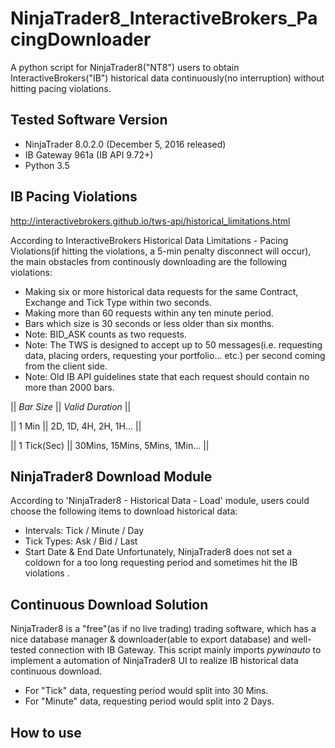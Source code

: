 # NinjaTrader8_InteractiveBrokers_PacingDownloader
A python script for NinjaTrader8("NT8") users to obtain InteractiveBrokers("IB") historical data continuously(no interruption) without hitting pacing violations.

## Tested Software Version
- NinjaTrader 8.0.2.0 (December 5, 2016 released)
- IB Gateway 961a (IB API 9.72+)
- Python 3.5

## IB Pacing Violations
http://interactivebrokers.github.io/tws-api/historical_limitations.html

According to InteractiveBrokers Historical Data Limitations - Pacing Violations(if hitting the violations, a 5-min penalty disconnect will occur), the main obstacles from continously downloading are the following violations:
- Making six or more historical data requests for the same Contract, Exchange and Tick Type within two seconds.
- Making more than 60 requests within any ten minute period.
- Bars which size is 30 seconds or less older than six months.
- Note: BID_ASK counts as two requests.
- Note: The TWS is designed to accept up to 50 messages(i.e. requesting data, placing orders, requesting your portfolio... etc.) per second coming from the client side.
- Note: Old IB API guidelines state that each request should contain no more than 2000 bars.

|| *Bar Size* || *Valid Duration* ||

|| 1 Min || 2D, 1D, 4H, 2H, 1H... ||

|| 1 Tick(Sec) || 30Mins, 15Mins, 5Mins, 1Min... ||

## NinjaTrader8 Download Module
According to 'NinjaTrader8 - Historical Data - Load' module, users could choose the following items to download historical data:
- Intervals: Tick / Minute / Day
- Tick Types: Ask / Bid / Last
- Start Date & End Date
Unfortunately, NinjaTrader8 does not set a coldown for a too long requesting period and sometimes hit the IB violations .

## Continuous Download Solution
NinjaTrader8 is a "free"(as if no live trading) trading software, which has a nice database manager & downloader(able to export database) and well-tested connection with IB Gateway.
This script mainly imports *pywinauto* to implement a automation of NinjaTrader8 UI to realize IB historical data continuous download.
- For "Tick" data, requesting period would split into 30 Mins.
- For "Minute" data, requesting period would split into 2 Days.

## How to use
